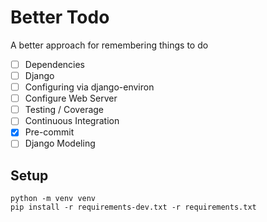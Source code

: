 # Better Todo

A better approach for remembering things to do 

* [ ] Dependencies
* [ ] Django
* [ ] Configuring via django-environ
* [ ] Configure Web Server
* [ ] Testing / Coverage
* [ ] Continuous Integration
* [x] Pre-commit
* [ ] Django Modeling

## Setup

```
python -m venv venv
pip install -r requirements-dev.txt -r requirements.txt
```
